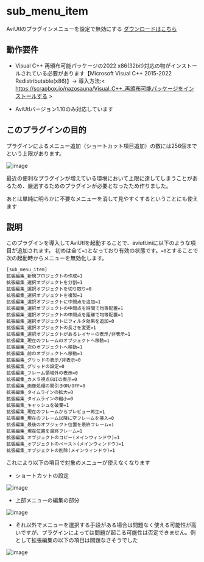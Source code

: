 # sub_menu_item
AviUtlのプラグインメニューを設定で無効にする
[ダウンロードはこちら](../../releases/)


## 動作要件
- Visual C++ 再頒布可能パッケージの2022 x86(32bit)対応の物がインストールされている必要があります【Microsoft Visual C++ 2015-2022 Redistributable(x86)】→ 導入方法:< https://scrapbox.io/nazosauna/Visual_C++_再頒布可能パッケージをインストールする >

- AviUtlバージョン1.10のみ対応しています


## このプラグインの目的
プラグインによるメニュー追加（ショートカット項目追加）の数には256個までという上限があります。

![image](https://github.com/nazonoSAUNA/sub_menu_item/assets/99536641/103f393a-6532-4814-a6fc-fdea51711e18)

最近の便利なプラグインが増えている環境において上限に達してしまうことがあるため、厳選するためのプラグインが必要となったため作りました。

あとは単純に明らかに不要なメニューを消して見やすくするということにも使えます

## 説明
このプラグインを導入してAviUtlを起動することで、aviutl.iniに以下のような項目が追加されます。
初めは全て`=1`となっており有効の状態です。`=0`とすることで次の起動時からメニューを無効化します。
```
[sub_menu_item]
拡張編集_新規プロジェクトの作成=1
拡張編集_選択オブジェクトを分割=1
拡張編集_選択オブジェクトを切り取り=0
拡張編集_選択オブジェクトを複製=1
拡張編集_選択オブジェクトに中間点を追加=1
拡張編集_選択オブジェクトの中間点を時間で均等配置=1
拡張編集_選択オブジェクトの中間点を距離で均等配置=1
拡張編集_選択オブジェクトにフィルタ効果を追加=0
拡張編集_選択オブジェクトの長さを変更=1
拡張編集_選択オブジェクトがあるレイヤーの表示/非表示=1
拡張編集_現在のフレームのオブジェクトへ移動=1
拡張編集_次のオブジェクトへ移動=1
拡張編集_前のオブジェクトへ移動=1
拡張編集_グリッドの表示/非表示=0
拡張編集_グリッドの設定=0
拡張編集_フレーム領域外の表示=0
拡張編集_カメラ視点GUIの表示=0
拡張編集_画像処理の間引きON/OFF=0
拡張編集_タイムラインの拡大=0
拡張編集_タイムラインの縮小=0
拡張編集_キャッシュを破棄=1
拡張編集_現在のフレームからプレビュー再生=1
拡張編集_現在のフレーム以降に空フレームを挿入=0
拡張編集_最後のオブジェクト位置を最終フレーム=1
拡張編集_現在位置を最終フレーム=1
拡張編集_オブジェクトのコピー(メインウィンドウ)=1
拡張編集_オブジェクトのペースト(メインウィンドウ)=1
拡張編集_オブジェクトの削除(メインウィンドウ)=1
```


これにより以下の項目で対象のメニューが使えなくなります

- ショートカットの設定

![image](https://github.com/nazonoSAUNA/sub_menu_item/assets/99536641/103f393a-6532-4814-a6fc-fdea51711e18)

- 上部メニューの編集の部分

![image](https://github.com/nazonoSAUNA/sub_menu_item/assets/99536641/cfa44a8b-cbca-43e9-97b8-d50b9b080ce3)


- それ以外でメニューを選択する手段がある場合は問題なく使える可能性が高いですが、プラグインによっては問題が起こる可能性は否定できません。例として拡張編集の以下の項目は問題なさそうでした

![image](https://github.com/nazonoSAUNA/sub_menu_item/assets/99536641/2fc32172-b5b5-4215-83a9-84b139fef575)

